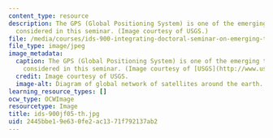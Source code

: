 ```yaml
---
content_type: resource
description: The GPS (Global Positioning System) is one of the emerging technologies
  considered in this seminar. (Image courtesy of USGS.)
file: /media/courses/ids-900-integrating-doctoral-seminar-on-emerging-technologies-fall-2005/2445bbe19e630fe2ac1371f792137ab2_ids-900jf05-th.jpg
file_type: image/jpeg
image_metadata:
  caption: The GPS (Global Positioning System) is one of the emerging technologies
    considered in this seminar. (Image courtesy of [USGS](http://www.usgs.gov/).)
  credit: Image courtesy of USGS.
  image-alt: Diagram of global network of satellites around the earth.
learning_resource_types: []
ocw_type: OCWImage
resourcetype: Image
title: ids-900jf05-th.jpg
uid: 2445bbe1-9e63-0fe2-ac13-71f792137ab2
---
```

